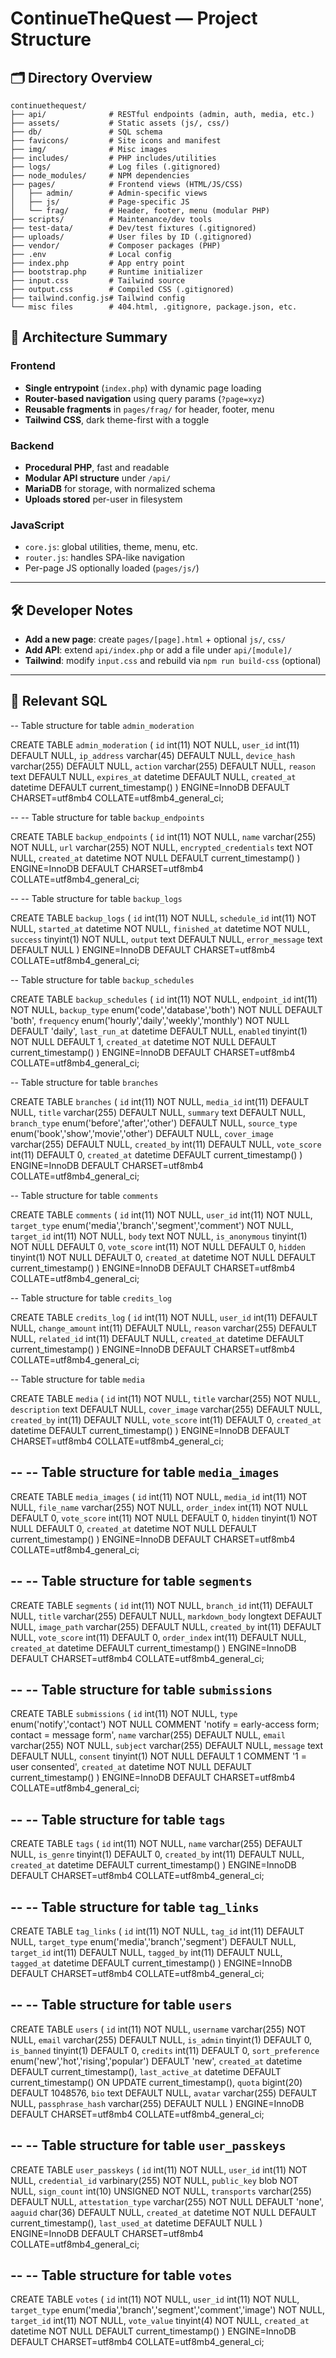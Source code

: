 # ContinueTheQuest — Project Structure

## 🗂 Directory Overview

```
continuethequest/
├── api/              # RESTful endpoints (admin, auth, media, etc.)
├── assets/           # Static assets (js/, css/)
├── db/               # SQL schema
├── favicons/         # Site icons and manifest
├── img/              # Misc images
├── includes/         # PHP includes/utilities
├── logs/             # Log files (.gitignored)
├── node_modules/     # NPM dependencies
├── pages/            # Frontend views (HTML/JS/CSS)
│   ├── admin/        # Admin-specific views
│   ├── js/           # Page-specific JS
│   └── frag/         # Header, footer, menu (modular PHP)
├── scripts/          # Maintenance/dev tools
├── test-data/        # Dev/test fixtures (.gitignored)
├── uploads/          # User files by ID (.gitignored)
├── vendor/           # Composer packages (PHP)
├── .env              # Local config
├── index.php         # App entry point
├── bootstrap.php     # Runtime initializer
├── input.css         # Tailwind source
├── output.css        # Compiled CSS (.gitignored)
├── tailwind.config.js# Tailwind config
└── misc files        # 404.html, .gitignore, package.json, etc.
```


## 🧠 Architecture Summary

### Frontend

* **Single entrypoint** (`index.php`) with dynamic page loading
* **Router-based navigation** using query params (`?page=xyz`)
* **Reusable fragments** in `pages/frag/` for header, footer, menu
* **Tailwind CSS**, dark theme-first with a toggle

### Backend

* **Procedural PHP**, fast and readable
* **Modular API structure** under `/api/`
* **MariaDB** for storage, with normalized schema
* **Uploads stored** per-user in filesystem

### JavaScript

* `core.js`: global utilities, theme, menu, etc.
* `router.js`: handles SPA-like navigation
* Per-page JS optionally loaded (`pages/js/`)

---

## 🛠 Developer Notes

* **Add a new page**: create `pages/[page].html` + optional `js/`, `css/`
* **Add API**: extend `api/index.php` or add a file under `api/[module]/`
* **Tailwind**: modify `input.css` and rebuild via `npm run build-css` (optional)

---

## 📄 Relevant SQL

-- Table structure for table `admin_moderation`


CREATE TABLE `admin_moderation` (
  `id` int(11) NOT NULL,
  `user_id` int(11) DEFAULT NULL,
  `ip_address` varchar(45) DEFAULT NULL,
  `device_hash` varchar(255) DEFAULT NULL,
  `action` varchar(255) DEFAULT NULL,
  `reason` text DEFAULT NULL,
  `expires_at` datetime DEFAULT NULL,
  `created_at` datetime DEFAULT current_timestamp()
) ENGINE=InnoDB DEFAULT CHARSET=utf8mb4 COLLATE=utf8mb4_general_ci;

--
-- Table structure for table `backup_endpoints`

CREATE TABLE `backup_endpoints` (
  `id` int(11) NOT NULL,
  `name` varchar(255) NOT NULL,
  `url` varchar(255) NOT NULL,
  `encrypted_credentials` text NOT NULL,
  `created_at` datetime NOT NULL DEFAULT current_timestamp()
) ENGINE=InnoDB DEFAULT CHARSET=utf8mb4 COLLATE=utf8mb4_general_ci;

--
-- Table structure for table `backup_logs`

CREATE TABLE `backup_logs` (
  `id` int(11) NOT NULL,
  `schedule_id` int(11) NOT NULL,
  `started_at` datetime NOT NULL,
  `finished_at` datetime NOT NULL,
  `success` tinyint(1) NOT NULL,
  `output` text DEFAULT NULL,
  `error_message` text DEFAULT NULL
) ENGINE=InnoDB DEFAULT CHARSET=utf8mb4 COLLATE=utf8mb4_general_ci;

-- Table structure for table `backup_schedules`

CREATE TABLE `backup_schedules` (
  `id` int(11) NOT NULL,
  `endpoint_id` int(11) NOT NULL,
  `backup_type` enum('code','database','both') NOT NULL DEFAULT 'both',
  `frequency` enum('hourly','daily','weekly','monthly') NOT NULL DEFAULT 'daily',
  `last_run_at` datetime DEFAULT NULL,
  `enabled` tinyint(1) NOT NULL DEFAULT 1,
  `created_at` datetime NOT NULL DEFAULT current_timestamp()
) ENGINE=InnoDB DEFAULT CHARSET=utf8mb4 COLLATE=utf8mb4_general_ci;

-- Table structure for table `branches`

CREATE TABLE `branches` (
  `id` int(11) NOT NULL,
  `media_id` int(11) DEFAULT NULL,
  `title` varchar(255) DEFAULT NULL,
  `summary` text DEFAULT NULL,
  `branch_type` enum('before','after','other') DEFAULT NULL,
  `source_type` enum('book','show','movie','other') DEFAULT NULL,
  `cover_image` varchar(255) DEFAULT NULL,
  `created_by` int(11) DEFAULT NULL,
  `vote_score` int(11) DEFAULT 0,
  `created_at` datetime DEFAULT current_timestamp()
) ENGINE=InnoDB DEFAULT CHARSET=utf8mb4 COLLATE=utf8mb4_general_ci;

-- Table structure for table `comments`

CREATE TABLE `comments` (
  `id` int(11) NOT NULL,
  `user_id` int(11) NOT NULL,
  `target_type` enum('media','branch','segment','comment') NOT NULL,
  `target_id` int(11) NOT NULL,
  `body` text NOT NULL,
  `is_anonymous` tinyint(1) NOT NULL DEFAULT 0,
  `vote_score` int(11) NOT NULL DEFAULT 0,
  `hidden` tinyint(1) NOT NULL DEFAULT 0,
  `created_at` datetime NOT NULL DEFAULT current_timestamp()
) ENGINE=InnoDB DEFAULT CHARSET=utf8mb4 COLLATE=utf8mb4_general_ci;


-- Table structure for table `credits_log`


CREATE TABLE `credits_log` (
  `id` int(11) NOT NULL,
  `user_id` int(11) DEFAULT NULL,
  `change_amount` int(11) DEFAULT NULL,
  `reason` varchar(255) DEFAULT NULL,
  `related_id` int(11) DEFAULT NULL,
  `created_at` datetime DEFAULT current_timestamp()
) ENGINE=InnoDB DEFAULT CHARSET=utf8mb4 COLLATE=utf8mb4_general_ci;


-- Table structure for table `media`

CREATE TABLE `media` (
  `id` int(11) NOT NULL,
  `title` varchar(255) NOT NULL,
  `description` text DEFAULT NULL,
  `cover_image` varchar(255) DEFAULT NULL,
  `created_by` int(11) DEFAULT NULL,
  `vote_score` int(11) DEFAULT 0,
  `created_at` datetime DEFAULT current_timestamp()
) ENGINE=InnoDB DEFAULT CHARSET=utf8mb4 COLLATE=utf8mb4_general_ci;



--
-- Table structure for table `media_images`
--

CREATE TABLE `media_images` (
  `id` int(11) NOT NULL,
  `media_id` int(11) NOT NULL,
  `file_name` varchar(255) NOT NULL,
  `order_index` int(11) NOT NULL DEFAULT 0,
  `vote_score` int(11) NOT NULL DEFAULT 0,
  `hidden` tinyint(1) NOT NULL DEFAULT 0,
  `created_at` datetime NOT NULL DEFAULT current_timestamp()
) ENGINE=InnoDB DEFAULT CHARSET=utf8mb4 COLLATE=utf8mb4_general_ci;



--
-- Table structure for table `segments`
--

CREATE TABLE `segments` (
  `id` int(11) NOT NULL,
  `branch_id` int(11) DEFAULT NULL,
  `title` varchar(255) DEFAULT NULL,
  `markdown_body` longtext DEFAULT NULL,
  `image_path` varchar(255) DEFAULT NULL,
  `created_by` int(11) DEFAULT NULL,
  `vote_score` int(11) DEFAULT 0,
  `order_index` int(11) DEFAULT NULL,
  `created_at` datetime DEFAULT current_timestamp()
) ENGINE=InnoDB DEFAULT CHARSET=utf8mb4 COLLATE=utf8mb4_general_ci;



--
-- Table structure for table `submissions`
--

CREATE TABLE `submissions` (
  `id` int(11) NOT NULL,
  `type` enum('notify','contact') NOT NULL COMMENT 'notify = early-access form; contact = message form',
  `name` varchar(255) DEFAULT NULL,
  `email` varchar(255) NOT NULL,
  `subject` varchar(255) DEFAULT NULL,
  `message` text DEFAULT NULL,
  `consent` tinyint(1) NOT NULL DEFAULT 1 COMMENT '1 = user consented',
  `created_at` datetime NOT NULL DEFAULT current_timestamp()
) ENGINE=InnoDB DEFAULT CHARSET=utf8mb4 COLLATE=utf8mb4_general_ci;



--
-- Table structure for table `tags`
--

CREATE TABLE `tags` (
  `id` int(11) NOT NULL,
  `name` varchar(255) DEFAULT NULL,
  `is_genre` tinyint(1) DEFAULT 0,
  `created_by` int(11) DEFAULT NULL,
  `created_at` datetime DEFAULT current_timestamp()
) ENGINE=InnoDB DEFAULT CHARSET=utf8mb4 COLLATE=utf8mb4_general_ci;



--
-- Table structure for table `tag_links`
--

CREATE TABLE `tag_links` (
  `id` int(11) NOT NULL,
  `tag_id` int(11) DEFAULT NULL,
  `target_type` enum('media','branch','segment') DEFAULT NULL,
  `target_id` int(11) DEFAULT NULL,
  `tagged_by` int(11) DEFAULT NULL,
  `tagged_at` datetime DEFAULT current_timestamp()
) ENGINE=InnoDB DEFAULT CHARSET=utf8mb4 COLLATE=utf8mb4_general_ci;



--
-- Table structure for table `users`
--

CREATE TABLE `users` (
  `id` int(11) NOT NULL,
  `username` varchar(255) NOT NULL,
  `email` varchar(255) DEFAULT NULL,
  `is_admin` tinyint(1) DEFAULT 0,
  `is_banned` tinyint(1) DEFAULT 0,
  `credits` int(11) DEFAULT 0,
  `sort_preference` enum('new','hot','rising','popular') DEFAULT 'new',
  `created_at` datetime DEFAULT current_timestamp(),
  `last_active_at` datetime DEFAULT current_timestamp() ON UPDATE current_timestamp(),
  `quota` bigint(20) DEFAULT 1048576,
  `bio` text DEFAULT NULL,
  `avatar` varchar(255) DEFAULT NULL,
  `passphrase_hash` varchar(255) DEFAULT NULL
) ENGINE=InnoDB DEFAULT CHARSET=utf8mb4 COLLATE=utf8mb4_general_ci;



--
-- Table structure for table `user_passkeys`
--

CREATE TABLE `user_passkeys` (
  `id` int(11) NOT NULL,
  `user_id` int(11) NOT NULL,
  `credential_id` varbinary(255) NOT NULL,
  `public_key` blob NOT NULL,
  `sign_count` int(10) UNSIGNED NOT NULL,
  `transports` varchar(255) DEFAULT NULL,
  `attestation_type` varchar(255) NOT NULL DEFAULT 'none',
  `aaguid` char(36) DEFAULT NULL,
  `created_at` datetime NOT NULL DEFAULT current_timestamp(),
  `last_used_at` datetime DEFAULT NULL
) ENGINE=InnoDB DEFAULT CHARSET=utf8mb4 COLLATE=utf8mb4_general_ci;



--
-- Table structure for table `votes`
--

CREATE TABLE `votes` (
  `id` int(11) NOT NULL,
  `user_id` int(11) NOT NULL,
  `target_type` enum('media','branch','segment','comment','image') NOT NULL,
  `target_id` int(11) NOT NULL,
  `vote_value` tinyint(4) NOT NULL,
  `created_at` datetime NOT NULL DEFAULT current_timestamp()
) ENGINE=InnoDB DEFAULT CHARSET=utf8mb4 COLLATE=utf8mb4_general_ci;

